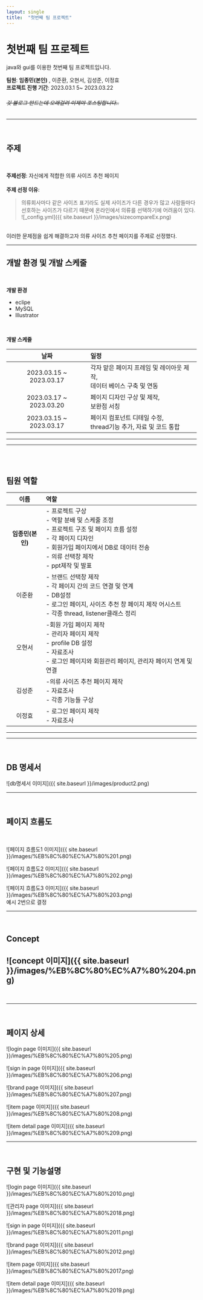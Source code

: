 ```yaml
---
layout: single
title:  "첫번째 팀 프로젝트"
---
```



# 첫번째 팀 프로젝트
java와 gui를 이용한 첫번째 팀 프로젝트입니다.<br>

**팀원**: **임종민(본인)** , 이준환, 오현서, 김성준, 이정효<br>
**프로젝트 진행 기간**: 2023.03.1 5~ 2023.03.22<br>

###### ~~깃 블로그 만드는데 오래걸려 이제야 포스팅합니다..~~ 



---
<br>

## 주제
<br>

**주제선정**: 자신에게 적합한 의류 사이즈 추천 페이지<br><br>
**주제 선정 이유**: 
>의류회사마다 같은 사이즈 표기라도 실제 사이즈가 다른 경우가 많고
사람들마다 선호하는 사이즈가 다르기 때문에 온라인에서 의류를 
선택하기에 어려움이 있다.<br>
![_config.yml]({{ site.baseurl }}/images/sizecompareEx.png)
<br>
이러한 문제점을 쉽게 해결하고자
의류 사이즈 추천 페이지를 주제로 선정했다.

---
## 개발 환경 및 개발 스케줄
<br>

**개발 환경**
  * eclipe
  * MySQL
  * Illustrator

  <br>

**개발 스케줄**
<br>

|날짜|일정|
|:--:|:--|
|2023.03.15 ~ 2023.03.17|각자 맡은 페이지 프레임 및 레이아웃 제작,<br> 데이터 베이스 구축 및 연동|
|2023.03.17 ~ 2023.03.20|페이지 디자인 구상 및 제작,<br> 보완점 서칭|
|2023.03.15 ~ 2023.03.17|페이지 컴포넌트 디테일 수정,<br> thread기능 추가, 자료 및 코드 통합|

---
---
<br>
<br>

## 팀원 역할

|이름|역할|
|:--:|:--|
|**임종민(본인)**| - 프로젝트 구상<br> - 역할 분배 및 스케줄 조정<br> - 프로젝트 구조 및 페이지 흐름 설정<br>- 각 페이지 디자인<br> - 회원가입 페이지에서 DB로 데이터 전송<br> - 의류 선택창 제작<br> - ppt제작 및 발표|
|이준환|- 브랜드 선택창 제작<br> - 각 페이지 간의 코드 연결 및 연계<br> - DB설정 <br>- 로그인 페이지, 사이즈 추천 창 페이지 제작 어시스트<br> - 각종 thread, listener클래스 정리|
|오현서|-회원 가입 페이지 제작<br> - 관리자 페이지 제작<br> - profile DB 설정 <br> - 자료조사 <br> - 로그인 페이지와 회원관리 페이지, 관리자 페이지 연계 및 연결|
|김성준|-의류 사이즈 추천 페이지 제작<br> - 자료조사<br>- 각종 기능들 구상|
|이정효| - 로그인 페이지 제작<br> - 자료조사|

---
---
<br>

## DB 명세서

![db명세서 이미지]({{ site.baseurl }}/images/product2.png)

---
<br>

## 페이지 흐름도
<br>

![페이지 흐름도1 이미지]({{ site.baseurl }}/images/%EB%8C%80%EC%A7%80%201.png)
<br>

![페이지 흐름도2 이미지]({{ site.baseurl }}/images/%EB%8C%80%EC%A7%80%202.png)<br>

![페이지 흐름도3 이미지]({{ site.baseurl }}/images/%EB%8C%80%EC%A7%80%203.png)
<br>
예시 2번으로 결정

---
<br>

## Concept

![concept 이미지]({{ site.baseurl }}/images/%EB%8C%80%EC%A7%80%204.png)
---

<br>

---
<br>

## 페이지 상세
![login page 이미지]({{ site.baseurl }}/images/%EB%8C%80%EC%A7%80%205.png)
<br>

![sign in page 이미지]({{ site.baseurl }}/images/%EB%8C%80%EC%A7%80%206.png)
<br>

![brand page 이미지]({{ site.baseurl }}/images/%EB%8C%80%EC%A7%80%207.png)
<br>

![item page 이미지]({{ site.baseurl }}/images/%EB%8C%80%EC%A7%80%208.png)
<br>

![item detail page 이미지]({{ site.baseurl }}/images/%EB%8C%80%EC%A7%80%209.png)
<br>

---
<br>

## 구현 및 기능설명

![login page 이미지]({{ site.baseurl }}/images/%EB%8C%80%EC%A7%80%2010.png)<br>

![관리자 page 이미지]({{ site.baseurl }}/images/%EB%8C%80%EC%A7%80%2018.png)<br>

![sign in page 이미지]({{ site.baseurl }}/images/%EB%8C%80%EC%A7%80%2011.png)<br>

![brand page 이미지]({{ site.baseurl }}/images/%EB%8C%80%EC%A7%80%2012.png)<br>

![item page 이미지]({{ site.baseurl }}/images/%EB%8C%80%EC%A7%80%2017.png)<br>

![item detail page 이미지]({{ site.baseurl }}/images/%EB%8C%80%EC%A7%80%2019.png)<br>

